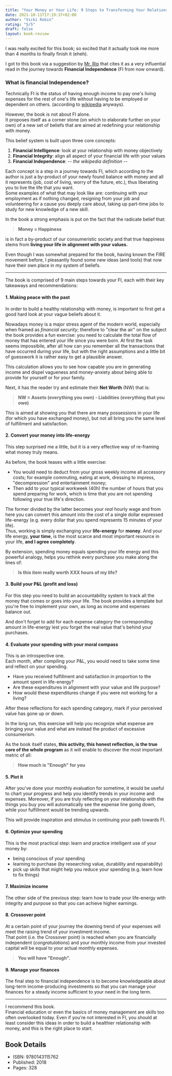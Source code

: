 ```yaml
---
title: "Your Money or Your Life: 9 Steps to Transforming Your Relationship With Money and Achieving Financial Independence"
date: 2021-10-11T17:19:37+02:00
author: "Vicki Robin"
rating: "5/5"
draft: false
layout: book-review
---
```


I was really excited for this book; so excited that it actually took me more
than 4 months to finally finish it (eheh).  

I got to this book via a suggestion by [Mr. Rip](https://https://retireinprogress.com/)
that cites it as a very influential read in the journey towards **Financial
Independence** (FI from now onward).

### What is financial Independence?
Technically FI is the status of having enough income to pay one's living 
expenses for the rest of one's life without having to be employed or dependent 
on others. (according to [wikipedia](https://en.wikipedia.org/wiki/Financial_independence) anyways).

However, the book is not about FI alone.  
It proposes itself as a corner stone (on which to elaborate further on your own) of
a new set of beliefs that are aimed at redefining your relationship with money.

This belief system is built upon three core concepts:

1. **Financial Intelligence**: look at your relationship with money objectively
2. **Financial Integrity**: align all aspect of your financial life with your
   values
3. **Financial Independence**: -- *the wikipedia definition* --

Each concept is a step in a journey towards FI, which according to the author is
just a by-product of your newly found balance with money and all it represents
(job, cost of living, worry of the future, etc.), thus liberating you to live
the life that you want.  
Some examples of what that may look like are: continuing with your employment as
if nothing changed, resigning from your job and volunteering for a cause you
deeply care about, taking up part-time jobs to study for new knowledge of a new
skill.

In the book a strong emphasis is put on the fact that the radicate belief that:

> **Money = Happiness**

is in fact a by-product of our consumeristic society and that true happiness
stems from **living your life in alignment with your values.**

Even though I was somewhat prepared for the book, having known the FIRE movement
before, I pleasantly found some new ideas (and tools) that now have their own
place in my system of beliefs.

---

The book is comprised of 9 main steps towards your FI, each with their key
takeaways and recommendations:

#### 1. Making peace with the past
In order to build a healthy relationship with money, is important to first get a
good hard look at your vague beliefs about it.

Nowadays money is a major stress agent of the modern world, especially when
framed as *financial security*; therefore to "clear the air" on the subject the
book provides a fun exercise: you need to calculate the total flow of money that
has entered your life since you were born. At first the task seems impossibile,
after all how can you remember all the transactions that have occurred during
your life, but with the right assumptions and a little bit of guesswork it is
rather easy to get a plausible answer.

This calculation allows you to see how capable you are in generating income and
dispel vagueness and money-anxiety about being able to provide for yourself or
for your family.

Next, it has the reader try and estimate their **Net Worth** (NW) that is:

> **NW = Assets (everything you own) - Liabilities (everything that you owe)**

This is aimed at showing you that there are many possessions in your life (for
which you have exchanged money), but not all bring you the same level of
fulfillment and satisfaction.

#### 2. Convert your money into life-energy
This step surprised me a little, but it is a very effective way of re-framing
what money truly means.

As before, the book teases with a little exercise:
- You would need to deduct from your gross weekly income all accessory costs; for example commuting, eating at work, dressing to impress, "decompression" and entertainment money;
- Then add to your typical workweek (40h) the number of hours that you spend preparing for work, which is time that you are not spending following your true life's direction.

The former divided by the latter becomes your *real* hourly wage and from here you
can convert this amount into the cost of a single dollar expressed life-energy
(e.g. every dollar that you spend represents 15 minutes of your life).  
Thus, working is simply exchanging your **life-energy** for **money**. And
your life energy, **your time**, is the most scarce and most important resource
in your life, **and I agree completely**.

By extension, spending money equals spending your life energy and this powerful
analogy, helps you rethink every purchase you make along the lines of:

> **Is this item really worth XXX hours of my life?**

#### 3. Build your P&L (profit and loss)
For this step you need to build an accountability system to track all the money
that comes or goes into your life. The book provides a template but you're
free to implement your own, as long as income and expenses balance out.

And don't forget to add for each expense category the corresponding amount in
life-energy lest you forget the real value that's behind your purchases.

#### 4. Evaluate your spending with your moral compass
This is an introspective one.  
Each month, after compiling your P&L, you would need to take some time and
reflect on your spending.

- Have you received fulfillment and satisfaction in proportion to the amount
  spent in life-energy?
- Are these expenditures in alignment with your value and life purpose?
- How would these expenditures change if you were not working for a living?

After these reflections for each spending category, mark if your perceived value
has gone up or down.

In the long run, this exercise will help you recognize what expense are bringing
your value and what are instead the product of excessive consumerism.

As the book itself states, **this activity, this honest reflection, is the true
core of the whole program** as it will enable to discover the most important
metric of all:

> **How much is "Enough" for you**

#### 5. Plot it
After you've done your monthly evaluation for sometime, it would be useful to
chart your progress and help you identify trends in your income and expenses.
Moreover, if you are truly reflecting on your relationship with the things you
buy you will automatically see the expense line going down, while your
fulfillment would be trending upwards.

This will provide inspiration and stimulus in continuing your path towards FI.

#### 6. Optimize your spending
This is the most practical step: learn and practice intelligent use of your
money by:

* being conscious of your spending
* learning to purchase (by researching value, durability and repairability)
* pick up skills that might help you reduce your spending (e.g. learn how to
  fix things)

#### 7. Maximize income
The other side of the previous step: learn how to trade your life-energy with
integrity and purpose so that you can achieve higher earnings.

#### 8. Crossover point
At a certain point of your journey the downing trend of your expenses will meet
the raising trend of your investment income.  
That point (i.e. the Crossover point) is reached when you are financially
independent (*congratulations*) and your monthly income from your invested
capital will be equal to your actual monthly expenses.

> **You will have "Enough".**

#### 9. Manage your finances
The final step to financial independence is to become knowledgeable about
long-term income-producing investments so that you can manage your finances for
a steady income sufficient to your need in the long term.

---

I recommend this book.  
Financial education or even the basics of money management are skills too often
overlooked today. Even if you're not interested in FI, you should at least
consider this ideas in order to build a healthier relationship with money, and
this is the right place to start.

## Book Details
- ISBN: 9780143115762
- Published: 2018
- Pages: 328
